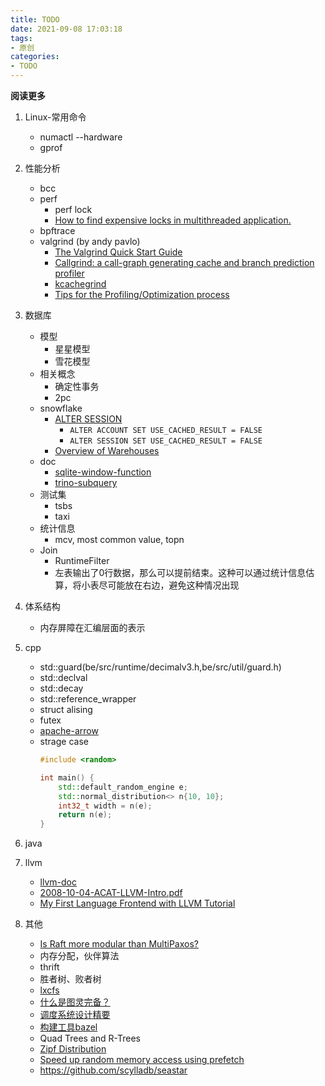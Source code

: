 ```yaml
---
title: TODO
date: 2021-09-08 17:03:18
tags: 
- 原创
categories: 
- TODO
---
```


**阅读更多**

<!--more-->

1. Linux-常用命令
    * numactl --hardware
    * gprof
1. 性能分析
    * bcc
    * perf
        * perf lock
        * [How to find expensive locks in multithreaded application.](https://easyperf.net/blog/2019/10/12/MT-Perf-Analysis-part2)
    * bpftrace
    * valgrind (by andy pavlo)
        * [The Valgrind Quick Start Guide](http://valgrind.org/docs/manual/quick-start.html)
        * [Callgrind: a call-graph generating cache and branch prediction profiler](https://valgrind.org/docs/manual/cl-manual.html)
        * [kcachegrind](https://kcachegrind.github.io/html/Usage.html)
        * [Tips for the Profiling/Optimization process](https://kcachegrind.github.io/html/Tips.html)
1. 数据库
    * 模型
        * 星星模型
        * 雪花模型
    * 相关概念
        * 确定性事务
        * 2pc
    * snowflake
        * [ALTER SESSION](https://docs.snowflake.com/en/sql-reference/sql/alter-session.html)
            * `ALTER ACCOUNT SET USE_CACHED_RESULT = FALSE`
            * `ALTER SESSION SET USE_CACHED_RESULT = FALSE`
        * [Overview of Warehouses](https://docs.snowflake.com/en/user-guide/warehouses-overview.html#warehouse-size)
    * doc
        * [sqlite-window-function](https://www.sqlite.org/windowfunctions.html)
        * [trino-subquery](https://docs.google.com/document/d/18HN7peS2eR8lZsErqcmnoWyMEPb6p4OQeidH1JP_EkA)
    * 测试集
        * tsbs
        * taxi
    * 统计信息
        * mcv, most common value, topn
    * Join
        * RuntimeFilter
        * 左表输出了0行数据，那么可以提前结束。这种可以通过统计信息估算，将小表尽可能放在右边，避免这种情况出现
1. 体系结构
    * 内存屏障在汇编层面的表示
1. cpp
    * std::guard(be/src/runtime/decimalv3.h,be/src/util/guard.h)
    * std::declval
    * std::decay
    * std::reference_wrapper
    * struct alising
    * futex
    * [apache-arrow](https://github.com/apache/arrow)
    * strage case
        ```cpp
        #include <random>

        int main() {
            std::default_random_engine e;
            std::normal_distribution<> n{10, 10};
            int32_t width = n(e);
            return n(e);
        }
        ```

1. java
1. llvm
    * [llvm-doc](https://llvm.org/docs/)
    * [2008-10-04-ACAT-LLVM-Intro.pdf](https://llvm.org/pubs/2008-10-04-ACAT-LLVM-Intro.pdf)
    * [My First Language Frontend with LLVM Tutorial](https://llvm.org/docs/tutorial/MyFirstLanguageFrontend/index.html)
1. 其他
    * [Is Raft more modular than MultiPaxos?](https://maheshba.bitbucket.io/blog/2021/12/14/Modularity.html)
    * 内存分配，伙伴算法
    * thrift
    * 胜者树、败者树
    * [lxcfs](https://github.com/lxc/lxcfs)
    * [什么是图灵完备？](https://www.zhihu.com/question/20115374/answer/288346717)
    * [调度系统设计精要](https://draveness.me/system-design-scheduler/)
    * [构建工具bazel](https://github.com/bazelbuild/bazel)
    * Quad Trees and R-Trees
    * [Zipf Distribution](https://www.sciencedirect.com/topics/computer-science/zipf-distribution)
    * [Speed up random memory access using prefetch](https://stackoverflow.com/questions/40950254/speed-up-random-memory-access-using-prefetch)
    * https://github.com/scylladb/seastar
